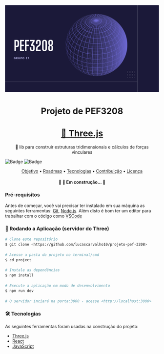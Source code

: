 <h1 align="center">
  <img alt="PEF3208" title="#pef3208" src="./pef3208.png" />
</h1>

<h1 align="center">Projeto de PEF3208</h1>

<h1 align="center">
    <a href="https://threejs.org/">🔗 Three.js</a>
</h1>
<p align="center">🚀 lib para construir estruturas tridimensionais e cálculos de forças vinculares</p>


![Badge](https://img.shields.io/badge/Poli-USP-%add8e6?style=for-the-badge&logo=ghost)
![Badge](https://img.shields.io/badge/PEF-3208-%1234a5?style=for-the-badge&logo=ghost)


<p align="center">
 <a href="#objetivo">Objetivo</a> •
 <a href="#roadmap">Roadmap</a> • 
 <a href="#tecnologias">Tecnologias</a> • 
 <a href="#contribuicao">Contribuição</a> • 
 <a href="#licenc-a">Licença</a> 
</p>

<h4 align="center"> 
	🚧  🚀 Em construção...  🚧
</h4>

### Pré-requisitos

Antes de começar, você vai precisar ter instalado em sua máquina as seguintes ferramentas:
[Git](https://git-scm.com), [Node.js](https://nodejs.org/en/). 
Além disto é bom ter um editor para trabalhar com o código como [VSCode](https://code.visualstudio.com/)

### 🎲 Rodando a Aplicação (servidor do Three)

```bash
# Clone este repositório
$ git clone <https://github.com/lucascarvalho10/projeto-pef-3208>

# Acesse a pasta do projeto no terminal/cmd
$ cd project

# Instale as dependências
$ npm install

# Execute a aplicação em modo de desenvolvimento
$ npm run dev

# O servidor inciará na porta:3000 - acesse <http://localhost:3000>
```
		  

### 🛠 Tecnologias

As seguintes ferramentas foram usadas na construção do projeto:

- [Three.js](https://threejs.org/)
- [React](https://react-js.org/)
- [JavaScript](https://javascript.info/js)

